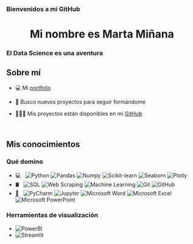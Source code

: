 

### Bienvenidos a mi GitHub

<h1 align = "center"> Mi nombre es Marta Miñana </h1>
<h3 align = "left"> El Data Science es una aventura</h3>


<h2 align = "left"> Sobre mí </h2>


- 💻 Mi [portfolio](https://martaminana.github.io/portfolio/)

- 🤝 Busco nuevos proyectos para seguir formándome 

- 👩🏻‍💻 Mis proyectos están disponibles en mi [GitHub](https://github.com/martaminana)



</br>
<h2 align = "left"> Mis conocimientos </h2>
<h3 align = "left"> Qué domino </h3>


- 💻 &nbsp;
  ![Python](https://img.shields.io/badge/python-%2314354C.svg?&style=for-the-badge&logo=python&logoColor=white)
  ![Pandas](https://img.shields.io/badge/pandas-%23150458.svg?&style=for-the-badge&logo=pandas&logoColor=white)
  ![Numpy](https://img.shields.io/badge/numpy-%23013243.svg?&style=for-the-badge&logo=numpy&logoColor=white)
  ![Scikit-learn](https://img.shields.io/badge/Scikit-learn-black?style=flat&logo=Scikit-learn&logoColor=orange)
  ![Seaborn](https://img.shields.io/badge/Seaborn-blue?style=flat&logo=Seaborn&logoColor=blue)
  ![Plotly](https://img.shields.io/badge/Plotly-white?style=flat&logo=Plotly&logoColor=blue)
- 🛢 &nbsp;
  ![SQL](https://img.shields.io/badge/-SQL-FFFFFF?style=flat&link=https://github.com/elsaTH)
  ![Web Scraping](https://img.shields.io/badge/-Web%20Scraping-FFFFFF?style=flat&link=https://github.com/elsaTH)
  ![Machine Learning](https://img.shields.io/badge/-Machine%20Learning-FFFFFF?style=flat&link=https://github.com/elsaTH)
   ![Git](https://img.shields.io/badge/git-%23F05033.svg?&style=for-the-badge&logo=git&logoColor=white)
  ![GitHub](https://img.shields.io/badge/github-%23121011.svg?&style=for-the-badge&logo=github&logoColor=white)
- 🔧 &nbsp;
  ![PyCharm](https://img.shields.io/badge/PyCharm-000000.svg?&style=for-the-badge&logo=PyCharm&logoColor=white)
  ![Jupyter](https://img.shields.io/badge/Jupyter-%23F37626.svg?&style=for-the-badge&logo=Jupyter&logoColor=white)
  ![Microsoft Word](https://img.shields.io/badge/Microsoft_Word-2B579A?style=for-the-badge&logo=microsoft-word&logoColor=white)
  ![Microsoft Excel](https://img.shields.io/badge/Microsoft_Excel-217346?style=for-the-badge&logo=microsoft-excel&logoColor=white)
  ![Microsoft PowerPoint](https://img.shields.io/badge/Microsoft_PowerPoint-B7472A?style=for-the-badge&logo=microsoft-powerpoint&logoColor=white)  
  






 <h3> Herramientas de visualización </h3>

  - ![PowerBI](https://img.shields.io/badge/-PowerBI-yellow?style=flat&logo=PowerBI&logoColor=white)
  - ![Streamlit](https://img.shields.io/badge/Streamlit-white?style=flat&logo=Streamlit&logoColor=red)







